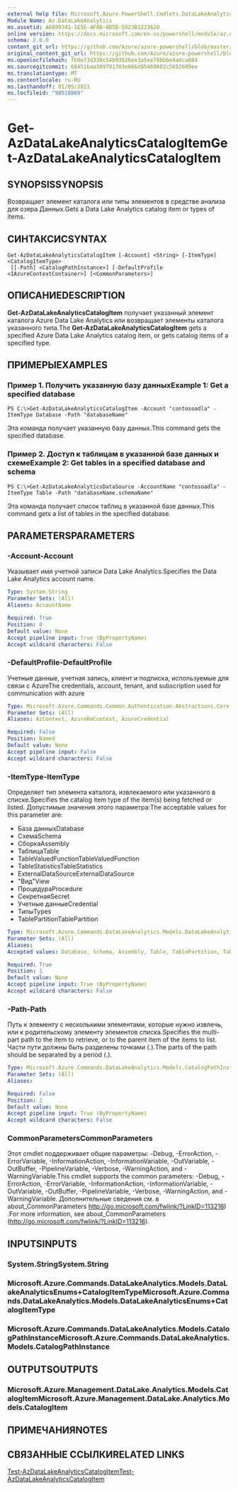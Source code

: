 ```yaml
---
external help file: Microsoft.Azure.PowerShell.Cmdlets.DataLakeAnalytics.dll-Help.xml
Module Name: Az.DataLakeAnalytics
ms.assetid: A6899341-1E5E-4F8B-8D5D-5923B1223628
online version: https://docs.microsoft.com/en-us/powershell/module/az.datalakeanalytics/get-azdatalakeanalyticscatalogitem
schema: 2.0.0
content_git_url: https://github.com/Azure/azure-powershell/blob/master/src/DataLakeAnalytics/DataLakeAnalytics/help/Get-AzDataLakeAnalyticsCatalogItem.md
original_content_git_url: https://github.com/Azure/azure-powershell/blob/master/src/DataLakeAnalytics/DataLakeAnalytics/help/Get-AzDataLakeAnalyticsCatalogItem.md
ms.openlocfilehash: fb0e73d338c54b93626ee3a5ee78bbbe4adca884
ms.sourcegitcommit: 68451baa389791703e666d95469602c5652609ee
ms.translationtype: MT
ms.contentlocale: ru-RU
ms.lasthandoff: 01/05/2021
ms.locfileid: "98518869"
---
```

# <span data-ttu-id="a092d-101">Get-AzDataLakeAnalyticsCatalogItem</span><span class="sxs-lookup"><span data-stu-id="a092d-101">Get-AzDataLakeAnalyticsCatalogItem</span></span>

## <span data-ttu-id="a092d-102">SYNOPSIS</span><span class="sxs-lookup"><span data-stu-id="a092d-102">SYNOPSIS</span></span>
<span data-ttu-id="a092d-103">Возвращает элемент каталога или типы элементов в средстве анализа для озера Данных.</span><span class="sxs-lookup"><span data-stu-id="a092d-103">Gets a Data Lake Analytics catalog item or types of items.</span></span>

## <span data-ttu-id="a092d-104">СИНТАКСИС</span><span class="sxs-lookup"><span data-stu-id="a092d-104">SYNTAX</span></span>

```
Get-AzDataLakeAnalyticsCatalogItem [-Account] <String> [-ItemType] <CatalogItemType>
 [[-Path] <CatalogPathInstance>] [-DefaultProfile <IAzureContextContainer>] [<CommonParameters>]
```

## <span data-ttu-id="a092d-105">ОПИСАНИЕ</span><span class="sxs-lookup"><span data-stu-id="a092d-105">DESCRIPTION</span></span>
<span data-ttu-id="a092d-106">**Get-AzDataLakeAnalyticsCatalogItem** получает указанный элемент каталога Azure Data Lake Analytics или возвращает элементы каталога указанного типа.</span><span class="sxs-lookup"><span data-stu-id="a092d-106">The **Get-AzDataLakeAnalyticsCatalogItem** gets a specified Azure Data Lake Analytics catalog item, or gets catalog items of a specified type.</span></span>

## <span data-ttu-id="a092d-107">ПРИМЕРЫ</span><span class="sxs-lookup"><span data-stu-id="a092d-107">EXAMPLES</span></span>

### <span data-ttu-id="a092d-108">Пример 1. Получить указанную базу данных</span><span class="sxs-lookup"><span data-stu-id="a092d-108">Example 1: Get a specified database</span></span>
```
PS C:\>Get-AzDataLakeAnalyticsCatalogItem -Account "contosoadla" -ItemType Database -Path "databaseName"
```

<span data-ttu-id="a092d-109">Эта команда получает указанную базу данных.</span><span class="sxs-lookup"><span data-stu-id="a092d-109">This command gets the specified database.</span></span>

### <span data-ttu-id="a092d-110">Пример 2. Доступ к таблицам в указанной базе данных и схеме</span><span class="sxs-lookup"><span data-stu-id="a092d-110">Example 2: Get tables in a specified database and schema</span></span>
```
PS C:\>Get-AzDataLakeAnalyticsDataSource -AccountName "contosoadla" -ItemType Table -Path "databaseName.schemaName"
```

<span data-ttu-id="a092d-111">Эта команда получает список таблиц в указанной базе данных.</span><span class="sxs-lookup"><span data-stu-id="a092d-111">This command gets a list of tables in the specified database.</span></span>

## <span data-ttu-id="a092d-112">PARAMETERS</span><span class="sxs-lookup"><span data-stu-id="a092d-112">PARAMETERS</span></span>

### <span data-ttu-id="a092d-113">-Account</span><span class="sxs-lookup"><span data-stu-id="a092d-113">-Account</span></span>
<span data-ttu-id="a092d-114">Указывает имя учетной записи Data Lake Analytics.</span><span class="sxs-lookup"><span data-stu-id="a092d-114">Specifies the Data Lake Analytics account name.</span></span>

```yaml
Type: System.String
Parameter Sets: (All)
Aliases: AccountName

Required: True
Position: 0
Default value: None
Accept pipeline input: True (ByPropertyName)
Accept wildcard characters: False
```

### <span data-ttu-id="a092d-115">-DefaultProfile</span><span class="sxs-lookup"><span data-stu-id="a092d-115">-DefaultProfile</span></span>
<span data-ttu-id="a092d-116">Учетные данные, учетная запись, клиент и подписка, используемые для связи с Azure</span><span class="sxs-lookup"><span data-stu-id="a092d-116">The credentials, account, tenant, and subscription used for communication with azure</span></span>

```yaml
Type: Microsoft.Azure.Commands.Common.Authentication.Abstractions.Core.IAzureContextContainer
Parameter Sets: (All)
Aliases: AzContext, AzureRmContext, AzureCredential

Required: False
Position: Named
Default value: None
Accept pipeline input: False
Accept wildcard characters: False
```

### <span data-ttu-id="a092d-117">-ItemType</span><span class="sxs-lookup"><span data-stu-id="a092d-117">-ItemType</span></span>
<span data-ttu-id="a092d-118">Определяет тип элемента каталога, извлекаемого или указанного в списке.</span><span class="sxs-lookup"><span data-stu-id="a092d-118">Specifies the catalog item type of the item(s) being fetched or listed.</span></span>
<span data-ttu-id="a092d-119">Допустимые значения этого параметра:</span><span class="sxs-lookup"><span data-stu-id="a092d-119">The acceptable values for this parameter are:</span></span>
- <span data-ttu-id="a092d-120">База данных</span><span class="sxs-lookup"><span data-stu-id="a092d-120">Database</span></span>
- <span data-ttu-id="a092d-121">Схема</span><span class="sxs-lookup"><span data-stu-id="a092d-121">Schema</span></span>
- <span data-ttu-id="a092d-122">Сборка</span><span class="sxs-lookup"><span data-stu-id="a092d-122">Assembly</span></span>
- <span data-ttu-id="a092d-123">Таблица</span><span class="sxs-lookup"><span data-stu-id="a092d-123">Table</span></span>
- <span data-ttu-id="a092d-124">TableValuedFunction</span><span class="sxs-lookup"><span data-stu-id="a092d-124">TableValuedFunction</span></span>
- <span data-ttu-id="a092d-125">TableStatistics</span><span class="sxs-lookup"><span data-stu-id="a092d-125">TableStatistics</span></span>
- <span data-ttu-id="a092d-126">ExternalDataSource</span><span class="sxs-lookup"><span data-stu-id="a092d-126">ExternalDataSource</span></span>
- <span data-ttu-id="a092d-127">"Вид"</span><span class="sxs-lookup"><span data-stu-id="a092d-127">View</span></span>
- <span data-ttu-id="a092d-128">Процедура</span><span class="sxs-lookup"><span data-stu-id="a092d-128">Procedure</span></span>
- <span data-ttu-id="a092d-129">Секретная</span><span class="sxs-lookup"><span data-stu-id="a092d-129">Secret</span></span>
- <span data-ttu-id="a092d-130">Учетные данные</span><span class="sxs-lookup"><span data-stu-id="a092d-130">Credential</span></span>
- <span data-ttu-id="a092d-131">Типы</span><span class="sxs-lookup"><span data-stu-id="a092d-131">Types</span></span>
- <span data-ttu-id="a092d-132">TablePartition</span><span class="sxs-lookup"><span data-stu-id="a092d-132">TablePartition</span></span>

```yaml
Type: Microsoft.Azure.Commands.DataLakeAnalytics.Models.DataLakeAnalyticsEnums+CatalogItemType
Parameter Sets: (All)
Aliases:
Accepted values: Database, Schema, Assembly, Table, TablePartition, TableValuedFunction, TableStatistics, ExternalDataSource, View, Procedure, Secret, Credential, Types, Package

Required: True
Position: 1
Default value: None
Accept pipeline input: True (ByPropertyName)
Accept wildcard characters: False
```

### <span data-ttu-id="a092d-133">-Path</span><span class="sxs-lookup"><span data-stu-id="a092d-133">-Path</span></span>
<span data-ttu-id="a092d-134">Путь к элементу с несколькими элементами, которые нужно извлечь, или к родительскому элементу элементов списка.</span><span class="sxs-lookup"><span data-stu-id="a092d-134">Specifies the multi-part path to the item to retrieve, or to the parent item of the items to list.</span></span>
<span data-ttu-id="a092d-135">Части пути должны быть разделены точками (.).</span><span class="sxs-lookup"><span data-stu-id="a092d-135">The parts of the path should be separated by a period (.).</span></span>

```yaml
Type: Microsoft.Azure.Commands.DataLakeAnalytics.Models.CatalogPathInstance
Parameter Sets: (All)
Aliases:

Required: False
Position: 2
Default value: None
Accept pipeline input: True (ByPropertyName)
Accept wildcard characters: False
```

### <span data-ttu-id="a092d-136">CommonParameters</span><span class="sxs-lookup"><span data-stu-id="a092d-136">CommonParameters</span></span>
<span data-ttu-id="a092d-137">Этот cmdlet поддерживает общие параметры: -Debug, -ErrorAction, -ErrorVariable, -InformationAction, -InformationVariable, -OutVariable, -OutBuffer, -PipelineVariable, -Verbose, -WarningAction, and -WarningVariable.</span><span class="sxs-lookup"><span data-stu-id="a092d-137">This cmdlet supports the common parameters: -Debug, -ErrorAction, -ErrorVariable, -InformationAction, -InformationVariable, -OutVariable, -OutBuffer, -PipelineVariable, -Verbose, -WarningAction, and -WarningVariable.</span></span> <span data-ttu-id="a092d-138">Дополнительные сведения см. в about_CommonParameters http://go.microsoft.com/fwlink/?LinkID=113216) .</span><span class="sxs-lookup"><span data-stu-id="a092d-138">For more information, see about_CommonParameters (http://go.microsoft.com/fwlink/?LinkID=113216).</span></span>

## <span data-ttu-id="a092d-139">INPUTS</span><span class="sxs-lookup"><span data-stu-id="a092d-139">INPUTS</span></span>

### <span data-ttu-id="a092d-140">System.String</span><span class="sxs-lookup"><span data-stu-id="a092d-140">System.String</span></span>

### <span data-ttu-id="a092d-141">Microsoft.Azure.Commands.DataLakeAnalytics.Models.DataLakeAnalyticsEnums+CatalogItemType</span><span class="sxs-lookup"><span data-stu-id="a092d-141">Microsoft.Azure.Commands.DataLakeAnalytics.Models.DataLakeAnalyticsEnums+CatalogItemType</span></span>

### <span data-ttu-id="a092d-142">Microsoft.Azure.Commands.DataLakeAnalytics.Models.CatalogPathInstance</span><span class="sxs-lookup"><span data-stu-id="a092d-142">Microsoft.Azure.Commands.DataLakeAnalytics.Models.CatalogPathInstance</span></span>

## <span data-ttu-id="a092d-143">OUTPUTS</span><span class="sxs-lookup"><span data-stu-id="a092d-143">OUTPUTS</span></span>

### <span data-ttu-id="a092d-144">Microsoft.Azure.Management.DataLake.Analytics.Models.CatalogItem</span><span class="sxs-lookup"><span data-stu-id="a092d-144">Microsoft.Azure.Management.DataLake.Analytics.Models.CatalogItem</span></span>

## <span data-ttu-id="a092d-145">ПРИМЕЧАНИЯ</span><span class="sxs-lookup"><span data-stu-id="a092d-145">NOTES</span></span>

## <span data-ttu-id="a092d-146">СВЯЗАННЫЕ ССЫЛКИ</span><span class="sxs-lookup"><span data-stu-id="a092d-146">RELATED LINKS</span></span>

[<span data-ttu-id="a092d-147">Test-AzDataLakeAnalyticsCatalogItem</span><span class="sxs-lookup"><span data-stu-id="a092d-147">Test-AzDataLakeAnalyticsCatalogItem</span></span>](./Test-AzDataLakeAnalyticsCatalogItem.md)


